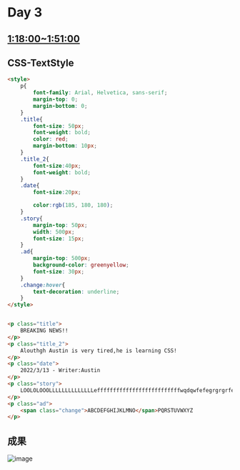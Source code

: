 # Day 3
## [1:18:00~1:51:00](https://www.youtube.com/watch?v=G3e-cpL7ofc&t=6743s)
## CSS-TextStyle
```html
<style>
    p{
        font-family: Arial, Helvetica, sans-serif;
        margin-top: 0;
        margin-bottom: 0;
    }
    .title{
        font-size: 50px;
        font-weight: bold;
        color: red;
        margin-bottom: 10px;
    }
    .title_2{
        font-size:40px;
        font-weight: bold;
    }
    .date{
        font-size:20px;

        color:rgb(185, 180, 180);
    }
    .story{
        margin-top: 50px;
        width: 500px;
        font-size: 15px;
    }
    .ad{
        margin-top: 500px;
        background-color: greenyellow;
        font-size: 30px;
    }
    .change:hover{
        text-decoration: underline;
    }
</style>


<p class="title">
    BREAKING NEWS!!
</p>
<p class="title_2">
    Alouthgh Austin is very tired,he is learning CSS!
</p>
<p class="date">
    2022/3/13 - Writer:Austin
</p>
<p class="story">
    LOOLOLOOOLLLLLLLLLLLLLLeffffffffffffffffffffffffffwqdqwfefegrgrgrfefqdwee   wLLLLLOOOOOOOOLOLOOKOKOOEJWBEIUIWUVFIVQWFYHVWYVFHWVFVYH
</p>
<p class="ad">
    <span class="change">ABCDEFGHIJKLMNO</span>PQRSTUVWXYZ
</p>

```

## 成果
![image](https://user-images.githubusercontent.com/87524840/158068022-5554aa84-feb1-4ca4-b683-2cc8d824005b.png)
